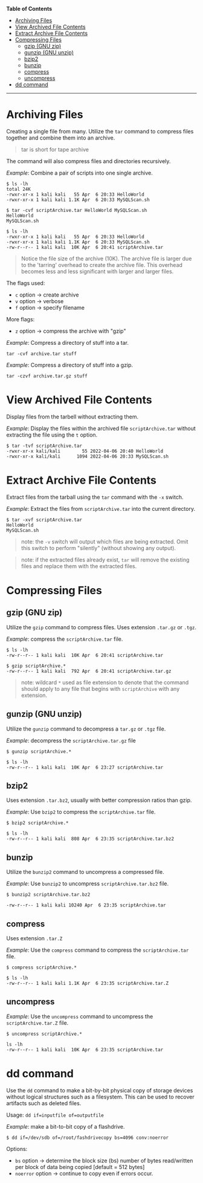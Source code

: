 
**Table of Contents**
- [Archiving Files](#archiving-files)
- [View Archived File Contents](#view-archived-file-contents)
- [Extract Archive File Contents](#extract-archive-file-contents)
- [Compressing Files](#compressing-files)
  - [gzip (GNU zip)](#gzip-gnu-zip)
  - [gunzip (GNU unzip)](#gunzip-gnu-unzip)
  - [bzip2](#bzip2)
  - [bunzip](#bunzip)
  - [compress](#compress)
  - [uncompress](#uncompress)
- [dd command](#dd-command)
<hr>

# Archiving Files
Creating a single file from many.
Utilize the `tar` command to compress files together and combine them into an archive.
> tar is short for tape archive

The command will also compress files and directories recursively.

*Example*: Combine a pair of scripts into one single archive.
```shell
$ ls -lh
total 24K
-rwxr-xr-x 1 kali kali   55 Apr  6 20:33 HelloWorld
-rwxr-xr-x 1 kali kali 1.1K Apr  6 20:33 MySQLScan.sh

$ tar -cvf scriptArchive.tar HelloWorld MySQLScan.sh
HelloWorld
MySQLScan.sh

$ ls -lh
-rwxr-xr-x 1 kali kali   55 Apr  6 20:33 HelloWorld
-rwxr-xr-x 1 kali kali 1.1K Apr  6 20:33 MySQLScan.sh
-rw-r--r-- 1 kali kali  10K Apr  6 20:41 scriptArchive.tar
```

> Notice the file size of the archive (10K). The archive file is larger due to the 'tarring' overhead to create the archive file. This overhead becomes less and less significant with larger and larger files.

The flags used:
- `c` option -> create archive
- `v` option -> verbose
- `f` option -> specify filename

More flags:
- `z` option -> compress the archive with "gzip"

*Example*: Compress a directory of stuff into a tar.
```
tar -cvf archive.tar stuff
```

*Example*: Compress a directory of stuff into a gzip.
```
tar -czvf archive.tar.gz stuff
```


# View Archived File Contents
Display files from the tarbell without extracting them.

*Example*: Display the files within the archived file `scriptArchive.tar` without extracting the file using the `t` option.
```shell
$ tar -tvf scriptArchive.tar
-rwxr-xr-x kali/kali        55 2022-04-06 20:40 HelloWorld
-rwxr-xr-x kali/kali      1094 2022-04-06 20:33 MySQLScan.sh
```

# Extract Archive File Contents
Extract files from the tarball using the `tar` command with the `-x` switch.

*Example*: Extract the files from `scriptArchive.tar` into the current directory.
```shell
$ tar -xvf scriptArchive.tar
HelloWorld
MySQLScan.sh
```
> note: the `-v` switch will output which files are being extracted. Omit this switch to perform "silently" (without showing any output).

> note: if the extracted files already exist, `tar` will remove the existing files and replace them with the extracted files.


# Compressing Files

## gzip (GNU zip)
Utilize the `gzip` command to compress files. Uses extension `.tar.gz` or `.tgz`.

*Example*: compress the `scriptArchive.tar` file.
```shell
$ ls -lh
-rw-r--r-- 1 kali kali  10K Apr  6 20:41 scriptArchive.tar

$ gzip scriptArchive.*
-rw-r--r-- 1 kali kali  792 Apr  6 20:41 scriptArchive.tar.gz

```
> note: wildcard `*` used as file extension to denote that the command should apply to any file that begins with `scriptArchive` with any extension.

## gunzip (GNU unzip)
Utilize the `gunzip` command to decompress a `tar.gz` or `.tgz` file.

*Example*: decompress the `scriptArchive.tar.gz` file
```shell
$ gunzip scriptArchive.*

$ ls -lh
-rw-r--r-- 1 kali kali  10K Apr  6 23:27 scriptArchive.tar
```


## bzip2
Uses extension `.tar.bz2`, usually with better compression ratios than gzip.

*Example*: Use `bzip2` to compress the `scriptArchive.tar` file.
```shell
$ bzip2 scriptArchive.*

$ ls -lh
-rw-r--r-- 1 kali kali  808 Apr  6 23:35 scriptArchive.tar.bz2
```

## bunzip
Utilize the `bunzip2` command to uncompress a compressed file.

*Example*: Use `bunzip2` to uncompress `scriptArchive.tar.bz2` file.
```shell
$ bunzip2 scriptArchive.tar.bz2

-rw-r--r-- 1 kali kali 10240 Apr  6 23:35 scriptArchive.tar
```

## compress
Uses extension `.tar.Z`

*Example*: Use the `compress` command to compress the `scriptArchive.tar` file.
```shell
$ compress scriptArchive.*

$ ls -lh
-rw-r--r-- 1 kali kali 1.1K Apr  6 23:35 scriptArchive.tar.Z
```

## uncompress
*Example*: Use the `uncompress` command to uncompress the `scriptArchive.tar.Z` file.
```shell
$ uncompress scriptArchive.*

ls -lh
-rw-r--r-- 1 kali kali  10K Apr  6 23:35 scriptArchive.tar
```

# dd command
Use the `dd` command to make a bit-by-bit physical copy of storage devices without logical structures such as a filesystem. This can be used to recover artifacts such as deleted files.

Usage: `dd if=inputfile of=outputfile`

*Example*: make a bit-to-bit copy of a flashdrive.
```shell
$ dd if=/dev/sdb of=/root/fashdrivecopy bs=4096 conv:noerror
```

Options:
- `bs` option -> determine the block size (bs) number of bytes read/written per block of data being copied [default = 512 bytes]
- `noerror` option -> continue to copy even if errors occur.

